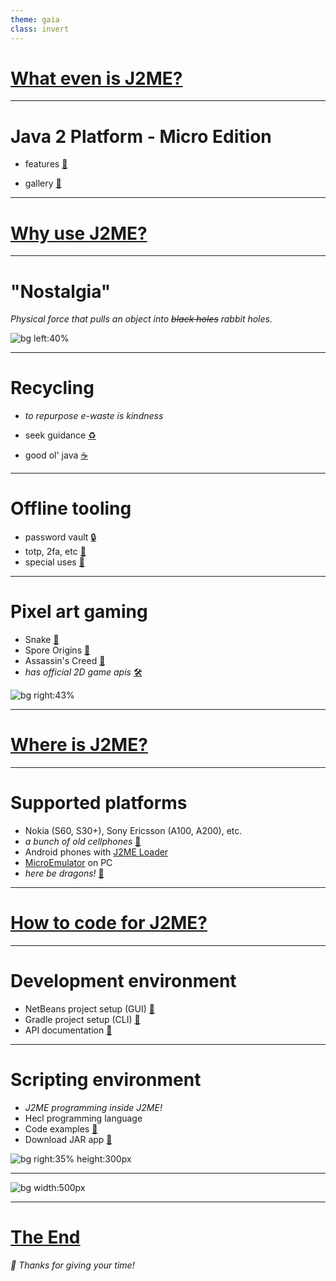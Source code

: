```yaml
---
theme: gaia
class: invert
---
```


<a href="/" target="_blank"><h1>What even is J2ME?</h1></a>

---

# Java 2 Platform - Micro Edition

- features <a href="https://en.wikipedia.org/wiki/Java_Platform,_Micro_Edition#Main_extensions" target="_blank">🍴</a>

- gallery <a href="https://duckduckgo.com/?q=j2me+screenshots&iar=images" target="_blank">📸</a>

---

<a href="/" target="_blank"><h1>Why use J2ME?</h1></a>

---

# "Nostalgia"

_Physical force that pulls an object into ~~black holes~~ rabbit holes._

![bg left:40%](nostalgia.jpg)

---

# Recycling

- _to repurpose e-waste is kindness_

- seek guidance <a href="https://lpcwiki.miraheze.org/wiki/Developing_for_old_phones" target="_blank">♻️</a>

- good ol' java <a href="https://www.oracle.com/java/technologies/javame-embedded/javame-embedded-documentation.html" target="_blank">☕</a>

---

# Offline tooling

- password vault <a href="https://www.bouncycastle.org/download/bouncy-castle-java/#latest" target="_blank">🔒</a>
- totp, 2fa, etc <a href="https://github.com/baumschubser/hotpants?tab=readme-ov-file#hotpants" target="_blank">🎲</a>
- special uses <a href="https://duckduckgo.com/?q=android+measurement+apps&iar=images" target="_blank">📐</a>

---

# Pixel art gaming

- Snake <a href="https://youtu.be/LNk2WVM7p9w" target="_blank">🐍</a>
- Spore Origins <a href="https://en.wikipedia.org/wiki/Spore_Origins" target="_blank">🦠</a>
- Assassin's Creed <a href="https://www.mobygames.com/game/32859/assassins-creed/screenshots/j2me/" target="_blank">🧕</a>
- _has official 2D game apis_ <a href="https://nikita36078.github.io/J2ME_Docs/docs/midp-2.0/javax/microedition/lcdui/game/package-summary.html" target="_blank">🛠️</a>

![bg right:43%](snake-01.jpg)

---

<a href="/" target="_blank"><h1>Where is J2ME?</h1></a>

---

# Supported platforms

- Nokia (S60, S30+), Sony Ericsson (A100, A200), etc.
- _a bunch of old cellphones_ <a href="https://lpcwiki.miraheze.org/wiki/Java_ME#Good_phones_for_running_Java_apps" target="_blank">🧶</a>
- Android phones with <a href="https://github.com/nikita36078/J2ME-Loader?tab=readme-ov-file#j2me-loader" target="_blank">J2ME Loader</a>
- <a href="https://sourceforge.net/projects/microemulator/" target="_blank">MicroEmulator</a> on PC
- _here be dragons!_ <a href="https://www.oracle.com/java/technologies/javame-embedded/javame-embedded-documentation.html" target="_blank">🐉</a>

---

<a href="/" target="_blank"><h1>How to code for J2ME?</h1></a>

---

# Development environment

- NetBeans project setup (GUI) <a href="https://docs.oracle.com/javame/8.3/sdk-dev-guide/setting-development-environment.htm#MESDD112" target="_blank">🫘</a>
- Gradle project setup (CLI) <a href="https://github.com/praj-foss/3310-eternum" target="_blank">🐚</a>
- API documentation <a href="https://nikita36078.github.io/J2ME_Docs/" target="_blank">📖</a>

---

# Scripting environment

- _J2ME programming inside J2ME!_
- Hecl programming language
- Code examples <a href="https://www.hecl.org/examples/" target="_blank">🚀</a>
- Download JAR app <a href="https://www.hecl.org/jars/cldc1.1-midp2.0/Hecl.jar" target="_blank">🍯</a>

![bg right:35% height:300px](hecl-01.png)

---

![bg width:500px](hecl-02.png)

---

<a href="/" target="_blank"><h1>The End</h1></a>

_💟 Thanks for giving your time!_
